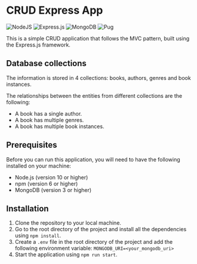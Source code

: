 # CRUD Express App
![NodeJS](https://img.shields.io/badge/node.js-6DA55F?style=for-the-badge&logo=node.js&logoColor=white)
![Express.js](https://img.shields.io/badge/express.js-%23404d59.svg?style=for-the-badge&logo=express&logoColor=%2361DAFB)
![MongoDB](https://img.shields.io/badge/MongoDB-%234ea94b.svg?style=for-the-badge&logo=mongodb&logoColor=white)
![Pug](https://img.shields.io/badge/Pug-FFF?style=for-the-badge&logo=pug&logoColor=A86454)

This is a simple CRUD application that follows the MVC pattern, built using the Express.js framework. 

## Database collections

The information is stored in 4 collections: books, authors, genres and book instances.

The relationships between the entities from different collections are the following:
* A book has a single author.
* A book has multiple genres.
* A book has multiple book instances.

## Prerequisites

Before you can run this application, you will need to have the following installed on your machine:

- Node.js (version 10 or higher)
- npm (version 6 or higher)
- MongoDB (version 3 or higher)

## Installation

1. Clone the repository to your local machine.
2. Go to the root directory of the project and install all the dependencies using `npm install`.
3. Create a `.env` file in the root directory of the project and add the following environment variable:
`MONGODB_URI=<your_mongodb_uri>`
4. Start the application using `npm run start`.



